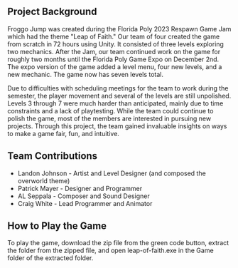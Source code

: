 ## Project Background
Froggo Jump was created during the Florida Poly 2023 Respawn Game Jam which had the theme "Leap of Faith." 
Our team of four created the game from scratch in 72 hours using Unity. It consisted of three levels exploring two mechanics.
After the Jam, our team continued work on the game for roughly two months until the Florida Poly Game Expo on December 2nd.
The expo version of the game added a level menu, four new levels, and a new mechanic.
The game now has seven levels total.

Due to difficulties with scheduling meetings for the team to work during the semester, the player movement and several of the levels are still unpolished.
Levels 3 through 7 were much harder than anticipated, mainly due to time constraints and a lack of playtesting.
While the team could continue to polish the game, most of the members are interested in pursuing new projects. 
Through this project, the team gained invaluable insights on ways to make a game fair, fun, and intuitive.

## Team Contributions
- Landon Johnson - Artist and Level Designer (and composed the overworld theme)
- Patrick Mayer - Designer and Programmer
- AL Seppala - Composer and Sound Designer
- Craig White - Lead Programmer and Animator

## How to Play the Game
To play the game, download the zip file from the green code button, extract the folder from the zipped file, and open leap-of-faith.exe in the Game folder of the extracted folder.
